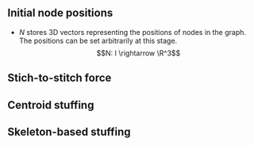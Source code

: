 ## Initial node positions
- $N$ stores 3D vectors representing the positions of nodes in the graph. The positions can be set arbitrarily at this stage.
$$N: I \rightarrow \R^3$$

<!-- TODO cylinder vs one by one -->

## Stich-to-stitch force

## Centroid stuffing

## Skeleton-based stuffing
